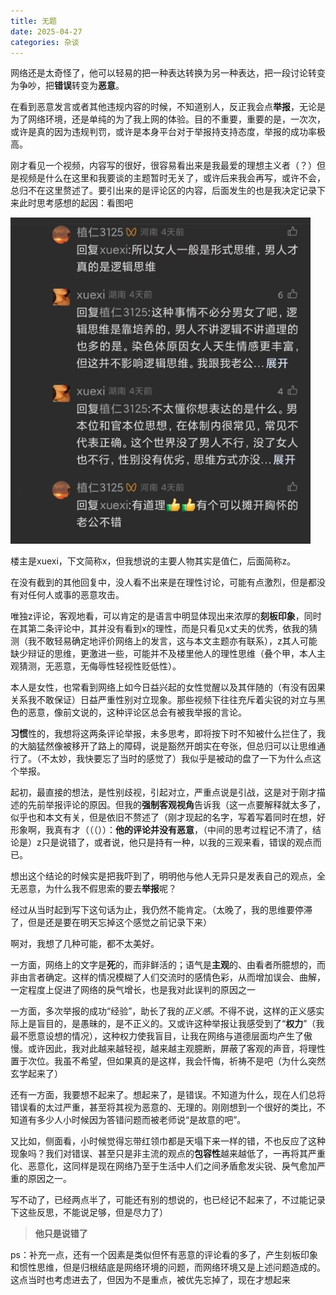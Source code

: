 ```yaml
---
title: 无题
date: 2025-04-27
categories: 杂谈
---
```


网络还是太奇怪了，他可以轻易的把一种表达转换为另一种表达，把一段讨论转变为争吵，把**错误**转变为**恶意**。

<!-- more -->

在看到恶意发言或者其他违规内容的时候，不知道别人，反正我会点**举报**，无论是为了网络环境，还是单纯的为了我上网的体验。目的不重要，重要的是，一次次，或许是真的因为违规判罚，或许是本身平台对于举报持支持态度，举报的成功率极高。

刚才看见一个视频，内容写的很好，很容易看出来是我最爱的理想主义者（？）但是视频是什么在这里和我要谈的主题暂时无关了，或许后来我会再写，或许不会，总归不在这里赘述了。要引出来的是评论区的内容，后面发生的也是我决定记录下来此时思考感想的起因：看图吧

![评论区](./comments.jpg)

楼主是xuexi，下文简称x，但我想说的主要人物其实是值仁，后面简称z。

在没有截到的其他回复中，没人看不出来是在理性讨论，可能有点激烈，但是都没有对任何人或事的恶意攻击。

唯独z评论，客观地看，可以肯定的是语言中明显体现出来浓厚的**刻板印象**，同时在其第二条评论中，其并没有看到x的理性，而是只看见x丈夫的优秀，依我的猜测（我不敢轻易确定地评价网络上的发言，这与本文主题亦有联系），z其人可能缺少辩证的思维，更激进一些，可能并不及楼里他人的理性思维（叠个甲，本人主观猜测，无恶意，无侮辱性轻视性贬低性）。

本人是女性，也常看到网络上如今日益兴起的女性觉醒以及其伴随的（有没有因果关系我不敢保证）日益严重性别对立现象。那些视频下往往充斥着尖锐的对立与黑色的恶意，像前文说的，这种评论区总会有被我举报的言论。

**习惯**性的，我想将这两条评论举报，未多思考，即将按下时不知被什么拦住了，我的大脑猛然像被移开了路上的障碍，说是豁然开朗实在夸张，但总归可以让思维通行了。（不太妙，我快要忘了当时的感觉了）我似乎是被动的盘了一下为什么点这个举报。

起初，最直接的想法，是性别歧视，引起对立，严重点说是引战，这是对于刚才描述的先前举报评论的原因。但我的**强制客观视角**告诉我（这一点要解释就太多了，似乎也和本文有关，但是依旧不赘述了（刚才现起的名字，写着写着同时在想，好形象啊，我真有才（（（））：**他的评论并没有恶意**，（中间的思考过程记不清了，结论是）z只是说错了，或者说，他只是持有一种，以我的三观来看，错误的观点而已。

想出这个结论的时候实是把我吓到了，明明他与他人无异只是发表自己的观点，全无恶意，为什么我不假思索的要去**举报**呢？

经过从当时起到写下这句话为止，我仍然不能肯定。（太晚了，我的思维要停滞了，但是还是要在明天忘掉这个感觉之前记录下来）

啊对，我想了几种可能，都不太美好。

一方面，网络上的文字是**死**的，而非鲜活的；语气是**主观**的、由看者所臆想的，而非由言者确定。这样的情况模糊了人们交流时的感情色彩，从而增加误会、曲解，一定程度上促进了网络的戾气增长，也是我对此误判的原因之一

一方面，多次举报的成功“经验”，助长了我的*正义感*。不得不说，这样的正义感实际上是盲目的，是愚昧的，是不正义的。又或许这种举报让我感受到了“**权力**”（我最不愿意设想的情况），这种权力使我盲目，让我在网络与道德层面均产生了傲慢。或许因此，我对此越来越轻视，越来越主观臆断，屏蔽了客观的声音，将理性置于次位。我虽不希望，但如果真的是这样，我会忏悔，祈祷不是吧（为什么突然玄学起来了）

还有一方面，我要想不起来了。想起来了，是错误。不知道为什么，现在人们总将错误看的太过严重，甚至将其视为恶意的、无理的。刚刚想到一个很好的类比，不知道有多少人小时候因为答错问题而被老师说“是故意的吧”。

又比如，侧面看，小时候觉得忘带红领巾都是天塌下来一样的错，不也反应了这种现象吗？我们对错误、甚至只是非主流的观点的**包容性**越来越低了，一再将其严重化、恶意化，这同样是现在网络乃至于生活中人们之间矛盾愈发尖锐、戾气愈加严重的原因之一。

写不动了，已经两点半了，可能还有别的想说的，也已经记不起来了，不过能记录下这些反思，不能说足够，但是尽力了）

> **他只是说错了**

ps：补充一点，还有一个因素是类似但怀有恶意的评论看的多了，产生刻板印象和惯性思维，但是归根结底是网络环境的问题，而网络环境又是上述问题造成的。这点当时也考虑进去了，但因为不是重点，被优先忘掉了，现在才想起来
